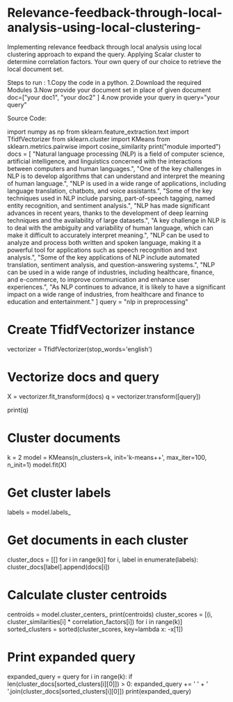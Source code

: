 # Relevance-feedback-through-local-analysis-using-local-clustering-
Implementing relevance feedback through local analysis using local clustering approach to expand the query. Applying Scalar cluster to determine correlation factors. Your own query of our choice to retrieve the local document set.

Steps to run :
1.Copy the code in a python.
2.Download the required Modules
3.Now provide your document set in place of given document
  doc=["your doc1",
       "your doc2"
          ]
4.now provide your query in query="your query"

Source Code:

import numpy as np
from sklearn.feature_extraction.text import TfidfVectorizer
from sklearn.cluster import KMeans
from sklearn.metrics.pairwise import cosine_similarity
print("module imported")
docs = [
    "Natural language processing (NLP) is a field of computer science, artificial intelligence, and linguistics concerned with the interactions between computers and human languages.",
    "One of the key challenges in NLP is to develop algorithms that can understand and interpret the meaning of human language.",
    "NLP is used in a wide range of applications, including language translation, chatbots, and voice assistants.",
    "Some of the key techniques used in NLP include parsing, part-of-speech tagging, named entity recognition, and sentiment analysis.",
    "NLP has made significant advances in recent years, thanks to the development of deep learning techniques and the availability of large datasets.",
    "A key challenge in NLP is to deal with the ambiguity and variability of human language, which can make it difficult to accurately interpret meaning.",
    "NLP can be used to analyze and process both written and spoken language, making it a powerful tool for applications such as speech recognition and text analysis.",
    "Some of the key applications of NLP include automated translation, sentiment analysis, and question-answering systems.",
    "NLP can be used in a wide range of industries, including healthcare, finance, and e-commerce, to improve communication and enhance user experiences.",
    "As NLP continues to advance, it is likely to have a significant impact on a wide range of industries, from healthcare and finance to education and entertainment."
]
query = "nlp in preprocessing"

# Create TfidfVectorizer instance
vectorizer = TfidfVectorizer(stop_words='english')
# Vectorize docs and query
X = vectorizer.fit_transform(docs)
q = vectorizer.transform([query])

print(q)
# Cluster documents
k = 2
model = KMeans(n_clusters=k, init='k-means++', max_iter=100, n_init=1)
model.fit(X)

# Get cluster labels
labels = model.labels_

# Get documents in each cluster
cluster_docs = [[] for i in range(k)]
for i, label in enumerate(labels):
    cluster_docs[label].append(docs[i])

# Calculate cluster centroids
centroids = model.cluster_centers_
print(centroids)
cluster_scores = [(i, cluster_similarities[i] * correlation_factors[i]) for i in range(k)]
sorted_clusters = sorted(cluster_scores, key=lambda x: -x[1])

# Print expanded query
expanded_query = query
for i in range(k):
    if len(cluster_docs[sorted_clusters[i][0]]) > 0:
        expanded_query += ' ' + ' '.join(cluster_docs[sorted_clusters[i][0]])
print(expanded_query)

